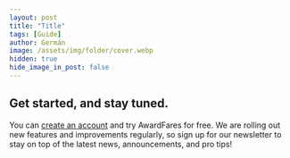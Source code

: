 ```yaml
---
layout: post
title: "Title"
tags: [Guide]
author: Germán
image: /assets/img/folder/cover.webp
hidden: true
hide_image_in_post: false
---
```




## Get started, and stay tuned.

You can [create an account](https://awardfares.com/signup) and try AwardFares for free. We are rolling out new features and improvements regularly, so sign up for our newsletter to stay on top of the latest news, announcements, and pro tips!